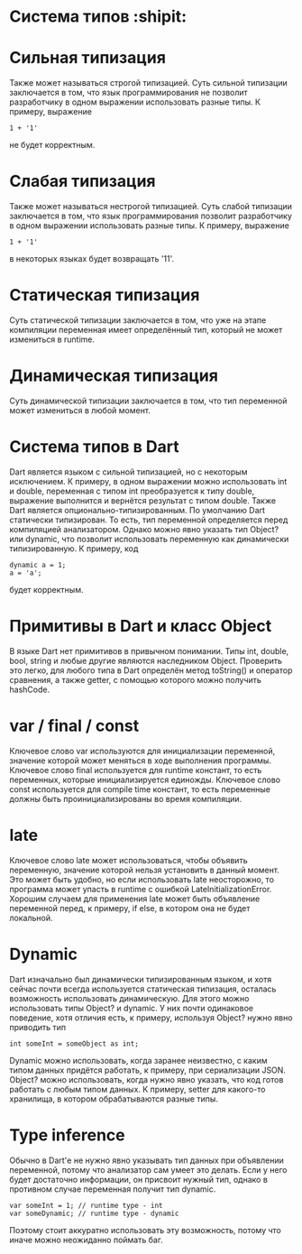 # Система типов :shipit:

# Сильная типизация
Также может называться строгой типизацией. Суть сильной типизации заключается в том, что язык программирования не позволит разработчику в одном выражении использовать разные типы. К примеру, выражение
```
1 + '1'
```
не будет корректным.

# Слабая типизация
Также может называться нестрогой типизацией. Суть слабой типизации заключается в том, что язык программирования позволит разработчику в одном выражении использовать разные типы. К примеру, выражение
```
1 + '1'
```
в некоторых языках будет возвращать '11'.

# Статическая типизация
Суть статической типизации заключается в том, что уже на этапе компиляции переменная имеет определённый тип, который не может измениться в runtime.

# Динамическая типизация
Суть динамической типизации заключается в том, что тип переменной может измениться в любой момент.

# Система типов в Dart
Dart является языком с сильной типизацией, но с некоторым исключением. К примеру, в одном выражении можно использовать int и double, переменная с типом int преобразуется к типу double, выражение выполнится и вернётся результат с типом double. Также Dart является опционально-типизированным. По умолчанию Dart статически типизирован. То есть, тип переменной определяется перед компиляцией анализатором. Однако можно явно указать тип Object? или dynamic, что позволит использовать переменную как динамически типизированную. К примеру, код
```
dynamic a = 1;
a = 'a';
```
будет корректным.

# Примитивы в Dart и класс Object
В языке Dart нет примитивов в привычном понимании. Типы int, double, bool, string и любые другие являются наследником Object. Проверить это легко, для любого типа в Dart определён метод toString() и оператор сравнения, а также getter, с помощью которого можно получить hashCode.

# var / final / const
Ключевое слово var используются для инициализации переменной, значение которой может меняться в ходе выполнения программы. Ключевое слово final используется для runtime констант, то есть переменных, которые инициализируется единожды. Ключевое слово const используется для compile time констант, то есть переменные должны быть проинициализированы во время компиляции.

# late
Ключевое слово late может использоваться, чтобы объявить переменную, значение которой нельзя установить в данный момент. Это может быть удобно, но если использовать late неосторожно, то программа может упасть в runtime с ошибкой LateInitializationError. Хорошим случаем для применения late может быть объявление переменной перед, к примеру, if else, в котором она не будет локальной.

# Dynamic
Dart изначально был динамически типизированным языком, и хотя сейчас почти всегда используется статическая типизация, осталась возможность использовать динамическую. Для этого можно использовать типы Object? и dynamic. У них почти одинаковое поведение, хотя отличия есть, к примеру, используя Object? нужно явно приводить тип
```
int someInt = someObject as int;
```
Dynamic можно использовать, когда заранее неизвестно, с каким типом данных придётся работать, к примеру, при сериализации JSON. Object? можно использовать, когда нужно явно указать, что код готов работать с любым типом данных. К примеру, setter для какого-то хранилища, в котором обрабатываются разные типы.

# Type inference
Обычно в Dart'е не нужно явно указывать тип данных при объявлении переменной, потому что анализатор сам умеет это делать. Если у него будет достаточно информации, он присвоит нужный тип, однако в противном случае переменная получит тип dynamic.
```
var someInt = 1; // runtime type - int
var someDynamic; // runtime type - dynamic
```
Поэтому стоит аккуратно использовать эту возможность, потому что иначе можно неожиданно поймать баг.